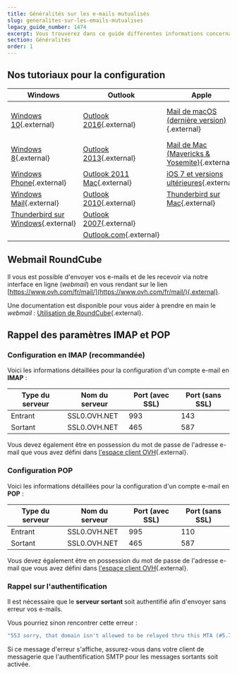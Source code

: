 ```yaml
---
title: Généralités sur les e-mails mutualisés
slug: generalites-sur-les-emails-mutualises
legacy_guide_number: 1474
excerpt: Vous trouverez dans ce guide differentes informations concernant les e-mails mutualisés chez OVH
section: Généralités
order: 1
---
```


## Nos tutoriaux pour la configuration


|Windows|Outlook|Apple|Android|Autre|
|---|---|---|---|---|
|[Windows 10](https://docs.ovh.com/fr/emails/configuration-courrier-sur-windows-10/){.external}|[Outlook 2016](https://docs.ovh.com/fr/emails/configuration-outlook-2016/){.external}|[Mail de macOS (dernière version)](https://docs.ovh.com/fr/emails/guide-configuration-mail-de-mac-el-capitan/){.external}|[Android (dernière version)](https://docs.ovh.com/fr/emails/configuration-android-6/){.external}|[Téléphone BlackBerry](https://docs.ovh.com/fr/emails/mail-mutualise-guide-configuration-blackberry/){.external}|
|[Windows 8](https://docs.ovh.com/fr/emails/mail-mutualise-guide-configuration-sous-windows-8/){.external}|[Outlook 2013](https://docs.ovh.com/fr/emails/mail-mutualise-guide-configuration-outlook-2013/){.external}|[Mail de Mac (Mavericks & Yosemite)](https://docs.ovh.com/fr/emails/guide-configuration-mail-de-mac-mavericks-et-yosemite/){.external}|[Android 5.1](https://docs.ovh.com/fr/emails/mail-mutualise-guide-configuration-dun-telephone-mobile-sous-android-version-51/){.external}|[Gmail](https://docs.ovh.com/fr/emails/mail-mutualise-guide-configuration-dun-e-mail-mutualise-ovh-sur-linterface-de-gmail/){.external}|
|[Windows Phone](https://docs.ovh.com/fr/emails/configuration-windows-phone-mail-mutu/){.external}|[Outlook 2011 Mac](https://docs.ovh.com/fr/emails/mail-mutualise-guide-configuration-outlook-2011-sur-mac/){.external}|[iOS 7 et versions ultérieures](https://docs.ovh.com/fr/emails/mail-mutualise-guide-configuration-iphone-ios-91/){.external}|[Android 4.4](https://docs.ovh.com/fr/emails/mail-mutualise-guide-configuration-dun-telephone-mobile-sous-android-version-44/){.external}||
|[Windows Mail](https://docs.ovh.com/fr/emails/mail-mutualise-guide-configuration-windows-mail/){.external}|[Outlook 2010](https://docs.ovh.com/fr/emails/mail-mutualise-guide-configuration-outlook-2010/){.external}|[Thunderbird sur Mac](https://docs.ovh.com/fr/emails/guide-de-configuration-email-pour-thunderbird-mac/){.external}|[Android 4.1.2](https://docs.ovh.com/fr/emails/mail-mutualise-guide-configuration-sous-tablette-android-412/){.external}||
|[Thunderbird sur Windows](https://docs.ovh.com/fr/emails/configuration-email-configuration-pour-thunderbird/){.external}|[Outlook 2007](https://docs.ovh.com/fr/emails/mail-mutualise-guide-configuration-outlook-2007/){.external}||||
||[Outlook.com](https://docs.ovh.com/fr/emails/configuration-outlook-com/){.external}||||


## Webmail RoundCube

Il vous est possible d'envoyer vos e-mails et de les recevoir via notre interface en ligne (*webmail*) en vous rendant sur le lien [https://www.ovh.com/fr/mail/](https://www.ovh.com/fr/mail/){.external}.

Une documentation est disponible pour vous aider à prendre en main le *webmail* : [Utilisation de RoundCube](https://docs.ovh.com/fr/emails/utilisation-roundcube/){.external}.


## Rappel des paramètres IMAP et POP

### Configuration en IMAP (recommandée)
Voici les informations détaillées pour la configuration d'un compte e-mail en **IMAP** :

|Type du serveur|Nom du serveur|Port (avec SSL)|Port (sans SSL)|
|---|---|---|---|
|Entrant|SSL0.OVH.NET|993|143|
|Sortant|SSL0.OVH.NET|465|587|

Vous devez également être en possession du mot de passe de l'adresse e-mail que vous avez défini dans [l'espace client OVH](https://www.ovh.com/manager/web/login/){.external}.

### Configuration POP
Voici les informations détaillées pour la configuration d'un compte e-mail en **POP** :

|Type du serveur|Nom du serveur|Port (avec SSL)|Port (sans SSL)|
|---|---|---|---|
|Entrant|SSL0.OVH.NET|995|110|
|Sortant|SSL0.OVH.NET|465|587|

Vous devez également être en possession du mot de passe de l'adresse e-mail que vous avez défini dans [l'espace client OVH](https://www.ovh.com/manager/web/login/){.external}.

### Rappel sur l'authentification
Il est nécessaire que le  **serveur sortant**  soit authentifié afin d'envoyer sans erreur vos e-mails.

Vous pourriez sinon rencontrer cette erreur :

```bash
"553 sorry, that domain isn't allowed to be relayed thru this MTA (#5.7.1)"
```

Si ce message d'erreur s'affiche, assurez-vous dans votre client de messagerie que l'authentification SMTP pour les messages sortants soit activée.